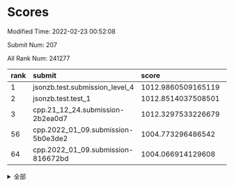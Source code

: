 # Scores

Modified Time: 2022-02-23 00:52:08

Submit Num: 207

All Rank Num: 241277

| rank |               submit               |       score        |       sigma        | pk_num |
| :--- | :--------------------------------- | :----------------- | :----------------- | :----- |
| 1    | jsonzb.test.submission_level_4     | 1012.9860509165119 | 0.7798118931595761 | 4664   |
| 2    | jsonzb.test.test_1                 | 1012.8514037508501 | 0.7860741206106387 | 4660   |
| 3    | cpp.21_12_24.submission-2b2ea0d7   | 1012.3297533226679 | 0.7776236195259271 | 4662   |
| 56   | cpp.2022_01_09.submission-5b0e3de2 | 1004.773296486542  | 0.7262850808665019 | 4660   |
| 64   | cpp.2022_01_09.submission-816672bd | 1004.066914129608  | 0.710719349768678  | 4663   |


<details>
<summary>全部</summary>

| rank |                 submit                 |       score        |       sigma        | pk_num |
| :--- | :------------------------------------- | :----------------- | :----------------- | :----- |
| 1    | jsonzb.test.submission_level_4         | 1012.9860509165119 | 0.7798118931595761 | 4664   |
| 2    | jsonzb.test.test_1                     | 1012.8514037508501 | 0.7860741206106387 | 4660   |
| 3    | cpp.21_12_24.submission-2b2ea0d7       | 1012.3297533226679 | 0.7776236195259271 | 4662   |
| 4    | gobigger.level_3.submission_level_3_3  | 1011.6213482067363 | 0.7783864459426044 | 4662   |
| 5    | gobigger.level_3.submission_level_3_34 | 1011.5585843438029 | 0.7874329859885746 | 4659   |
| 6    | gobigger.level_3.submission_level_3_16 | 1011.3421701590389 | 0.7792817761328032 | 4657   |
| 7    | gobigger.level_3.submission_level_3_45 | 1011.0858251770399 | 0.7830995197017876 | 4656   |
| 8    | gobigger.level_3.submission_level_3_11 | 1011.0208709984694 | 0.758166398753985  | 4663   |
| 9    | gobigger.level_3.submission_level_3_37 | 1011.0169859683233 | 0.7736256727431875 | 4665   |
| 10   | gobigger.level_3.submission_level_3_24 | 1010.9405856152339 | 0.7571487362952658 | 4670   |
| 11   | gobigger.level_3.submission_level_3_20 | 1010.873449717276  | 0.7669938045707146 | 4660   |
| 12   | gobigger.level_3.submission_level_3_32 | 1010.6362454881821 | 0.7506437823376259 | 4664   |
| 13   | gobigger.level_3.submission_level_3_35 | 1010.6072729845885 | 0.7510953851061253 | 4668   |
| 14   | gobigger.level_3.submission_level_3_48 | 1010.5648109236641 | 0.76759886487574   | 4662   |
| 15   | gobigger.level_3.submission_level_3_30 | 1010.3418175476488 | 0.7671484553630574 | 4660   |
| 16   | gobigger.level_3.submission_level_3_40 | 1010.3102490081689 | 0.7579708865339781 | 4665   |
| 17   | gobigger.level_3.submission_level_3_42 | 1010.3089759844786 | 0.7663349486207467 | 4665   |
| 18   | gobigger.level_3.submission_level_3_1  | 1010.2420316543364 | 0.7625533392257476 | 4662   |
| 19   | gobigger.level_3.submission_level_3_6  | 1010.239418133265  | 0.7581323260960772 | 4662   |
| 20   | gobigger.level_3.submission_level_3_47 | 1010.1556988650765 | 0.768280402645401  | 4666   |
| 21   | gobigger.level_3.submission_level_3_14 | 1010.1108438339056 | 0.7649715256379546 | 4662   |
| 22   | gobigger.level_3.submission_level_3_25 | 1009.9963495771519 | 0.7487839707497943 | 4660   |
| 23   | gobigger.level_3.submission_level_3_27 | 1009.9951396373099 | 0.7512365489027674 | 4661   |
| 24   | gobigger.level_3.submission_level_3_36 | 1009.9928935522565 | 0.7660508627313297 | 4664   |
| 25   | gobigger.level_3.submission_level_3_22 | 1009.9196572928267 | 0.7540926696677577 | 4664   |
| 26   | gobigger.level_3.submission_level_3_26 | 1009.9000453196695 | 0.7620252231728779 | 4664   |
| 27   | gobigger.level_3.submission_level_3_21 | 1009.8854851223298 | 0.7501716066695289 | 4664   |
| 28   | gobigger.level_3.submission_level_3_7  | 1009.7187500545457 | 0.7623474461276646 | 4662   |
| 29   | gobigger.level_3.submission_level_3_23 | 1009.7117238375896 | 0.7717176535607537 | 4659   |
| 30   | gobigger.level_3.submission_level_3_46 | 1009.6398670167193 | 0.7396606031056299 | 4662   |
| 31   | gobigger.level_3.submission_level_3_17 | 1009.5546876910247 | 0.7769452334480524 | 4658   |
| 32   | gobigger.level_3.submission_level_3_41 | 1009.5483456770006 | 0.750045801846602  | 4666   |
| 33   | gobigger.level_3.submission_level_3_5  | 1009.5378735665681 | 0.7311422015414213 | 4660   |
| 34   | gobigger.level_3.submission_level_3_31 | 1009.5333626950985 | 0.7545040238550315 | 4663   |
| 35   | gobigger.level_3.submission_level_3_13 | 1009.4695436718482 | 0.737731190703532  | 4662   |
| 36   | gobigger.level_3.submission_level_3_33 | 1009.4547120818979 | 0.7365082679407318 | 4664   |
| 37   | gobigger.level_3.submission_level_3_18 | 1009.4524213146195 | 0.7477937302780399 | 4660   |
| 38   | gobigger.level_3.submission_level_3_4  | 1009.4513081239132 | 0.751005316777571  | 4665   |
| 39   | gobigger.level_3.submission_level_3_19 | 1009.4465817895967 | 0.75976950286154   | 4662   |
| 40   | gobigger.level_3.submission_level_3_9  | 1009.4334310148763 | 0.7374188581258923 | 4663   |
| 41   | gobigger.level_3.submission_level_3_29 | 1009.3433642815584 | 0.7565640145909506 | 4664   |
| 42   | gobigger.level_3.submission_level_3_49 | 1009.2886895238795 | 0.7456913650391348 | 4658   |
| 43   | gobigger.level_3.submission_level_3_8  | 1009.2782945854227 | 0.7708291489886038 | 4662   |
| 44   | gobigger.level_3.submission_level_3_43 | 1009.2452381949279 | 0.7753684568534811 | 4662   |
| 45   | gobigger.level_3.submission_level_3_44 | 1009.1422073444328 | 0.7500766323039196 | 4664   |
| 46   | gobigger.level_3.submission_level_3_2  | 1009.0533377707268 | 0.7474826934890869 | 4657   |
| 47   | gobigger.level_3.submission_level_3_38 | 1008.9944628316064 | 0.7605664670224356 | 4660   |
| 48   | gobigger.level_3.submission_level_3_10 | 1008.6410938543881 | 0.7452266586547376 | 4666   |
| 49   | gobigger.level_3.submission_level_3_28 | 1008.6145802622584 | 0.7516950114933445 | 4660   |
| 50   | gobigger.level_3.submission_level_3_15 | 1008.4703338720301 | 0.7529735114690999 | 4662   |
| 51   | gobigger.level_3.submission_level_3_0  | 1008.2143530806575 | 0.7410817676396045 | 4662   |
| 52   | gobigger.level_3.submission_level_3_39 | 1008.0727932858476 | 0.7393733843180892 | 4660   |
| 53   | gobigger.level_3.submission_level_3_12 | 1007.5338951464104 | 0.7643500110796747 | 4664   |
| 54   | gobigger.level_1.submission_level_1_27 | 1005.7544615025237 | 0.7305888274136458 | 4663   |
| 55   | gobigger.level_1.submission_level_1_32 | 1004.9449823599159 | 0.7225383895483347 | 4661   |
| 56   | cpp.2022_01_09.submission-5b0e3de2     | 1004.773296486542  | 0.7262850808665019 | 4660   |
| 57   | gobigger.level_1.submission_level_1_17 | 1004.7243601336608 | 0.7325788253305601 | 4662   |
| 58   | gobigger.level_1.submission_level_1_48 | 1004.5057583897328 | 0.71524514233321   | 4665   |
| 59   | gobigger.level_1.submission_level_1_23 | 1004.4949920242061 | 0.7325726574712366 | 4661   |
| 60   | gobigger.level_1.submission_level_1_5  | 1004.3934862289756 | 0.7093937114127461 | 4662   |
| 61   | gobigger.level_1.submission_level_1_19 | 1004.378490202604  | 0.7133858107722839 | 4664   |
| 62   | gobigger.level_1.submission_level_1_0  | 1004.3676736690495 | 0.7191001138438723 | 4669   |
| 63   | gobigger.level_1.submission_level_1_3  | 1004.1007394487846 | 0.7226234181767262 | 4660   |
| 64   | cpp.2022_01_09.submission-816672bd     | 1004.066914129608  | 0.710719349768678  | 4663   |
| 65   | gobigger.level_1.submission_level_1_31 | 1004.0650823955015 | 0.7193173225116779 | 4658   |
| 66   | gobigger.level_1.submission_level_1_49 | 1003.9718308311087 | 0.7193755966445143 | 4662   |
| 67   | gobigger.level_1.submission_level_1_41 | 1003.8630928353164 | 0.7042739024496052 | 4667   |
| 68   | gobigger.level_1.submission_level_1_46 | 1003.8177379399294 | 0.7232462469854009 | 4664   |
| 69   | gobigger.level_1.submission_level_1_28 | 1003.7060210404368 | 0.7080992712925495 | 4666   |
| 70   | gobigger.level_1.submission_level_1_2  | 1003.6597848950427 | 0.6976642873488049 | 4662   |
| 71   | gobigger.level_1.submission_level_1_13 | 1003.6507204577582 | 0.7103375232656455 | 4662   |
| 72   | gobigger.level_1.submission_level_1_15 | 1003.6500747539828 | 0.7069718097049754 | 4658   |
| 73   | gobigger.level_1.submission_level_1_30 | 1003.6140817564377 | 0.7148018770924007 | 4660   |
| 74   | gobigger.level_1.submission_level_1_14 | 1003.5796231687406 | 0.7216685377174772 | 4661   |
| 75   | gobigger.level_1.submission_level_1_43 | 1003.5525239654103 | 0.7163148037229424 | 4663   |
| 76   | gobigger.level_1.submission_level_1_36 | 1003.5511999897017 | 0.7120457301071705 | 4663   |
| 77   | gobigger.level_1.submission_level_1_20 | 1003.4953869932709 | 0.711487138911095  | 4667   |
| 78   | gobigger.level_1.submission_level_1_33 | 1003.4408203560304 | 0.7034580854808125 | 4661   |
| 79   | gobigger.level_1.submission_level_1_25 | 1003.3894161135692 | 0.7153832977757539 | 4662   |
| 80   | gobigger.level_1.submission_level_1_7  | 1003.2043635300084 | 0.7220608016491114 | 4664   |
| 81   | gobigger.level_1.submission_level_1_16 | 1003.1637252083619 | 0.7146456388995601 | 4662   |
| 82   | gobigger.level_1.submission_level_1_24 | 1003.1379070250382 | 0.7196136554812282 | 4662   |
| 83   | gobigger.level_1.submission_level_1_4  | 1003.1311586953739 | 0.7106608687435602 | 4661   |
| 84   | gobigger.level_1.submission_level_1_35 | 1003.1074232124126 | 0.7220223691269574 | 4658   |
| 85   | gobigger.level_1.submission_level_1_12 | 1003.0896971253828 | 0.7118585575429093 | 4660   |
| 86   | gobigger.level_1.submission_level_1_1  | 1003.0816328754079 | 0.7249905196145524 | 4667   |
| 87   | gobigger.level_1.submission_level_1_40 | 1002.9905069113996 | 0.7267370029149074 | 4665   |
| 88   | gobigger.level_1.submission_level_1_18 | 1002.9815467371765 | 0.7238691671767709 | 4663   |
| 89   | gobigger.level_1.submission_level_1_21 | 1002.9086131335913 | 0.7120803487677784 | 4658   |
| 90   | gobigger.level_1.submission_level_1_26 | 1002.8972597835653 | 0.7057979834453341 | 4663   |
| 91   | gobigger.level_1.submission_level_1_11 | 1002.889970276405  | 0.7098994677954745 | 4658   |
| 92   | gobigger.level_1.submission_level_1_34 | 1002.8835387044322 | 0.7063938213390685 | 4666   |
| 93   | gobigger.level_1.submission_level_1_9  | 1002.8787164602061 | 0.7208054361646685 | 4659   |
| 94   | gobigger.level_1.submission_level_1_22 | 1002.8569321382358 | 0.7091911904461272 | 4661   |
| 95   | gobigger.level_1.submission_level_1_6  | 1002.8368856701424 | 0.7244399706138682 | 4664   |
| 96   | gobigger.level_1.submission_level_1_38 | 1002.7062527073762 | 0.715351200816838  | 4663   |
| 97   | gobigger.level_1.submission_level_1_37 | 1002.5757686378846 | 0.7126605114174892 | 4658   |
| 98   | gobigger.level_1.submission_level_1_42 | 1002.5595675754728 | 0.7190766146778262 | 4665   |
| 99   | gobigger.level_1.submission_level_1_44 | 1002.5052292105686 | 0.708946247571331  | 4664   |
| 100  | gobigger.level_1.submission_level_1_8  | 1002.501747513901  | 0.7223358801813624 | 4660   |
| 101  | gobigger.level_1.submission_level_1_29 | 1002.4754028780333 | 0.7171878507721492 | 4664   |
| 102  | gobigger.level_1.submission_level_1_47 | 1002.3468467952498 | 0.7182455022739912 | 4658   |
| 103  | gobigger.level_1.submission_level_1_10 | 1002.2819330490349 | 0.7114525162310306 | 4666   |
| 104  | gobigger.level_1.submission_level_1_39 | 1002.0012919093341 | 0.7102388634435491 | 4661   |
| 105  | gobigger.level_1.submission_level_1_45 | 1000.8199323582951 | 0.71662273364686   | 4660   |
| 106  | gobigger.random.submission_random_18   | 998.2253491483431  | 0.7066556068924696 | 4664   |
| 107  | gobigger.random.submission_random_11   | 997.4711928018075  | 0.7086441971270748 | 4660   |
| 108  | gobigger.random.submission_random_30   | 997.1744269134407  | 0.7059561026204741 | 4662   |
| 109  | gobigger.random.submission_random_42   | 997.126728913491   | 0.7155543195597882 | 4661   |
| 110  | gobigger.random.submission_random_3    | 997.0101771211345  | 0.7028360238351556 | 4657   |
| 111  | gobigger.random.submission_random_38   | 996.7915459686378  | 0.7025777468817853 | 4655   |
| 112  | gobigger.random.submission_random_5    | 996.7461781613387  | 0.724822744713306  | 4666   |
| 113  | gobigger.random.submission_random_2    | 996.6533979651596  | 0.7181813293932802 | 4661   |
| 114  | gobigger.random.submission_random_10   | 996.5272166225233  | 0.7033741961964751 | 4663   |
| 115  | gobigger.random.submission_random_9    | 996.5045132445957  | 0.7027015030527431 | 4664   |
| 116  | gobigger.random.submission_random_36   | 996.3829672826389  | 0.7084445955156788 | 4660   |
| 117  | gobigger.random.submission_random_27   | 996.3093184416127  | 0.7195057481066935 | 4665   |
| 118  | gobigger.random.submission_random_8    | 996.2914893512859  | 0.7221569697054019 | 4658   |
| 119  | gobigger.random.submission_random_19   | 996.2754521666508  | 0.7130512157436228 | 4660   |
| 120  | gobigger.random.submission_random_23   | 996.2246340709847  | 0.7122355734194573 | 4662   |
| 121  | gobigger.random.submission_random_22   | 996.2206230180153  | 0.7094916409302282 | 4663   |
| 122  | gobigger.random.submission_random_6    | 996.216775144276   | 0.7096753348988836 | 4660   |
| 123  | gobigger.random.submission_random_17   | 996.2036719721297  | 0.7114597535252101 | 4664   |
| 124  | gobigger.random.submission_random_32   | 996.1596144111131  | 0.7013408406037015 | 4661   |
| 125  | gobigger.random.submission_random_37   | 996.1331649883335  | 0.7067305937442655 | 4665   |
| 126  | gobigger.random.submission_random_41   | 996.0677870151151  | 0.7165433317538537 | 4662   |
| 127  | gobigger.random.submission_random_40   | 996.0588222366183  | 0.7143000870622227 | 4662   |
| 128  | gobigger.random.submission_random_44   | 996.0119377929342  | 0.6936139924265794 | 4665   |
| 129  | gobigger.random.submission_random_12   | 995.995558153323   | 0.7175076637012932 | 4666   |
| 130  | gobigger.random.submission_random_43   | 995.9923956375958  | 0.7088520083404442 | 4660   |
| 131  | gobigger.random.submission_random_48   | 995.9899452333374  | 0.7003577318553329 | 4669   |
| 132  | gobigger.random.submission_random_29   | 995.9814480193303  | 0.7077037566842876 | 4661   |
| 133  | gobigger.random.submission_random_4    | 995.9568503390657  | 0.7002652064946915 | 4660   |
| 134  | gobigger.random.submission_random_39   | 995.9014819661     | 0.706179361025963  | 4662   |
| 135  | gobigger.random.submission_random_24   | 995.8364784600886  | 0.7398626538944936 | 4663   |
| 136  | gobigger.random.submission_random_45   | 995.6300632731262  | 0.7064994050510748 | 4660   |
| 137  | gobigger.random.submission_random_46   | 995.5745845776353  | 0.7029456249538476 | 4658   |
| 138  | gobigger.random.submission_random_7    | 995.5343297619389  | 0.7187537025501936 | 4660   |
| 139  | gobigger.random.submission_random_33   | 995.4922522954488  | 0.703704040710283  | 4663   |
| 140  | gobigger.random.submission_random_15   | 995.47631454553    | 0.709618758957083  | 4664   |
| 141  | gobigger.random.submission_random_0    | 995.4615256883934  | 0.7232418571573018 | 4663   |
| 142  | gobigger.random.submission_random_35   | 995.4534028354543  | 0.699007082737049  | 4665   |
| 143  | gobigger.random.submission_random_21   | 995.4283426283574  | 0.7220827400628876 | 4661   |
| 144  | gobigger.random.submission_random_16   | 995.3938582516665  | 0.7057009054043053 | 4665   |
| 145  | gobigger.random.submission_random_49   | 995.3782796441174  | 0.7112258800199933 | 4663   |
| 146  | gobigger.random.submission_random_1    | 995.37380223396    | 0.7175478285524883 | 4663   |
| 147  | gobigger.random.submission_random_47   | 995.2671150141556  | 0.7061203539618073 | 4665   |
| 148  | gobigger.random.submission_random_20   | 995.2131002371366  | 0.7344802169343702 | 4657   |
| 149  | gobigger.random.submission_random_34   | 995.1773919110651  | 0.7110785776738819 | 4660   |
| 150  | gobigger.random.submission_random_26   | 995.1600103024855  | 0.7211093363243576 | 4658   |
| 151  | gobigger.random.submission_random_14   | 995.1390976802086  | 0.7084621068396433 | 4666   |
| 152  | gobigger.random.submission_random_31   | 995.0574121217822  | 0.7298947894209268 | 4664   |
| 153  | gobigger.random.submission_random_25   | 994.6675779819791  | 0.7106553056447973 | 4662   |
| 154  | gobigger.random.submission_random_28   | 994.3497104162908  | 0.7277066248223285 | 4661   |
| 155  | gobigger.random.submission_random_13   | 994.3045633433379  | 0.702363539497069  | 4664   |
| 156  | gobigger.level_2.submission_level_2_4  | 994.1117953155807  | 0.7243271363652728 | 4661   |
| 157  | gobigger.level_2.submission_level_2_22 | 993.9508779439819  | 0.753899482371388  | 4665   |
| 158  | gobigger.level_2.submission_level_2_1  | 993.6471809372293  | 0.7269609633329293 | 4659   |
| 159  | gobigger.level_2.submission_level_2_36 | 993.4816118618351  | 0.7288862999500488 | 4666   |
| 160  | gobigger.level_2.submission_level_2_21 | 993.4121490275367  | 0.7194019188559155 | 4665   |
| 161  | gobigger.level_2.submission_level_2_43 | 993.3568693571744  | 0.738489873230054  | 4663   |
| 162  | gobigger.level_2.submission_level_2_33 | 993.2514886215512  | 0.7384916320897428 | 4661   |
| 163  | gobigger.level_2.submission_level_2_25 | 993.0844292269547  | 0.7338385618563025 | 4666   |
| 164  | gobigger.level_2.submission_level_2_11 | 993.0597575384116  | 0.728325353408777  | 4662   |
| 165  | gobigger.level_2.submission_level_2_20 | 992.9508010487868  | 0.7608436974491017 | 4667   |
| 166  | gobigger.level_2.submission_level_2_23 | 992.8911633307639  | 0.7273633733562149 | 4661   |
| 167  | gobigger.level_2.submission_level_2_3  | 992.7315880733041  | 0.7380702957678812 | 4662   |
| 168  | gobigger.level_2.submission_level_2_6  | 992.5528393155271  | 0.7432692047471353 | 4662   |
| 169  | gobigger.level_2.submission_level_2_10 | 992.5172231759602  | 0.7606319188380073 | 4662   |
| 170  | gobigger.level_2.submission_level_2_5  | 992.5017060501181  | 0.7493370937107615 | 4667   |
| 171  | gobigger.level_2.submission_level_2_34 | 992.5010995723446  | 0.7389958641161427 | 4657   |
| 172  | gobigger.level_2.submission_level_2_30 | 992.4670020342356  | 0.7475202081573954 | 4665   |
| 173  | gobigger.level_2.submission_level_2_14 | 992.442101263106   | 0.7462538437731481 | 4666   |
| 174  | gobigger.level_2.submission_level_2_2  | 992.4261495480579  | 0.7275151770641389 | 4664   |
| 175  | gobigger.level_2.submission_level_2_17 | 992.3999831926437  | 0.7698472641751641 | 4654   |
| 176  | gobigger.level_2.submission_level_2_46 | 992.398012381598   | 0.7451637521146677 | 4663   |
| 177  | gobigger.level_2.submission_level_2_7  | 992.2817071557417  | 0.7410330780823202 | 4663   |
| 178  | gobigger.level_2.submission_level_2_16 | 992.2736192810412  | 0.7324601155812651 | 4661   |
| 179  | gobigger.level_2.submission_level_2_0  | 992.2667099823631  | 0.7345114863109466 | 4662   |
| 180  | gobigger.level_2.submission_level_2_39 | 992.2583140053453  | 0.7472634030030957 | 4658   |
| 181  | gobigger.level_2.submission_level_2_18 | 992.2401352409697  | 0.7408750594915975 | 4656   |
| 182  | gobigger.level_2.submission_level_2_15 | 992.1198454058905  | 0.7504772594523477 | 4670   |
| 183  | gobigger.level_2.submission_level_2_42 | 992.1133168604723  | 0.7698162726435516 | 4666   |
| 184  | gobigger.level_2.submission_level_2_27 | 992.0981317410568  | 0.7619874225595997 | 4665   |
| 185  | gobigger.level_2.submission_level_2_28 | 992.0141751589557  | 0.7509378168032884 | 4667   |
| 186  | gobigger.level_2.submission_level_2_49 | 991.9546620150418  | 0.7390456908411054 | 4661   |
| 187  | gobigger.level_2.submission_level_2_47 | 991.8158019853963  | 0.7479169646916449 | 4664   |
| 188  | gobigger.level_2.submission_level_2_24 | 991.7870771787962  | 0.7444816603194766 | 4663   |
| 189  | gobigger.level_2.submission_level_2_48 | 991.744975206684   | 0.7338662057729041 | 4668   |
| 190  | gobigger.level_2.submission_level_2_29 | 991.719445674861   | 0.7462917427769807 | 4661   |
| 191  | gobigger.level_2.submission_level_2_31 | 991.7146766818364  | 0.7491656085990048 | 4665   |
| 192  | gobigger.level_2.submission_level_2_8  | 991.672523228734   | 0.7540093225325656 | 4663   |
| 193  | gobigger.level_2.submission_level_2_9  | 991.6247843862872  | 0.7400756456896156 | 4659   |
| 194  | gobigger.level_2.submission_level_2_32 | 991.6242703111603  | 0.7521970535591397 | 4660   |
| 195  | gobigger.level_2.submission_level_2_45 | 991.586566841974   | 0.7530852580756257 | 4664   |
| 196  | gobigger.level_2.submission_level_2_13 | 991.5171454211157  | 0.7549921930494929 | 4667   |
| 197  | gobigger.level_2.submission_level_2_41 | 991.3789242606092  | 0.7418950245129426 | 4662   |
| 198  | gobigger.level_2.submission_level_2_19 | 991.3707130079379  | 0.7465885484331607 | 4661   |
| 199  | gobigger.level_2.submission_level_2_12 | 991.3002024466865  | 0.7520573848864625 | 4666   |
| 200  | gobigger.level_2.submission_level_2_35 | 991.2629953888958  | 0.7624729206863425 | 4665   |
| 201  | gobigger.level_2.submission_level_2_37 | 991.169163202184   | 0.7474695614666135 | 4666   |
| 202  | gobigger.level_2.submission_level_2_38 | 991.129034004256   | 0.7592331142041916 | 4663   |
| 203  | gobigger.level_2.submission_level_2_44 | 990.8273289087952  | 0.7476696655242023 | 4657   |
| 204  | gobigger.level_2.submission_level_2_26 | 990.8243977526757  | 0.7767893189384757 | 4659   |
| 205  | gobigger.level_2.submission_level_2_40 | 990.509441972045   | 0.7785057829643173 | 4665   |
| 206  | gobigger.none.submission_none_0        | 978.4798629735045  | 1.2531806402718906 | 4665   |
| 207  | gobigger.none.submission_none_1        | 976.0784974489318  | 1.43985637689301   | 4664   |

</details>
